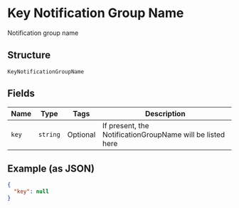 
# Key Notification Group Name

Notification group name

## Structure

`KeyNotificationGroupName`

## Fields

| Name | Type | Tags | Description |
|  --- | --- | --- | --- |
| `key` | `string` | Optional | If present, the NotificationGroupName will be listed here |

## Example (as JSON)

```json
{
  "key": null
}
```

